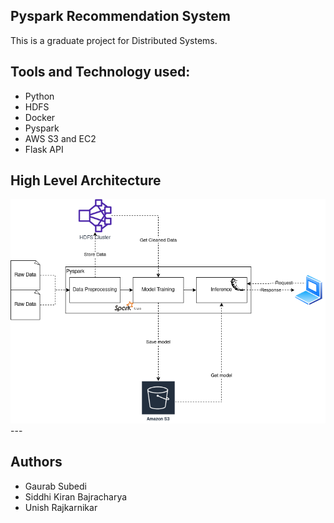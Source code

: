 ## Pyspark Recommendation System
This is a graduate project for Distributed Systems.

## Tools and Technology used:
- Python
- HDFS
- Docker
- Pyspark
- AWS S3 and EC2
- Flask API

## High Level Architecture

<img src = 'resources/architecture.png'>
---

## Authors
- Gaurab Subedi
- Siddhi Kiran Bajracharya
- Unish Rajkarnikar
